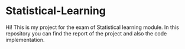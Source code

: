 # Statistical-Learning
Hi! This is my project for the exam of Statistical learning module. In this repository you can find the report of the project and also the code implementation. 
